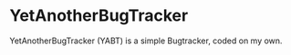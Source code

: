 YetAnotherBugTracker
====================

YetAnotherBugTracker (YABT) is a simple Bugtracker, coded on my own.
